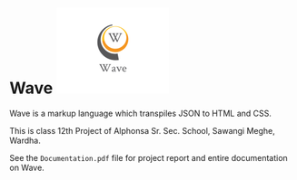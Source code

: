# Wave ![Wave Logo](wave_logo.png)

Wave is a markup language which transpiles JSON to HTML and CSS.

This is class 12th Project of Alphonsa Sr. Sec. School, Sawangi Meghe, Wardha.

See the ``Documentation.pdf`` file for project report and entire documentation on Wave.
